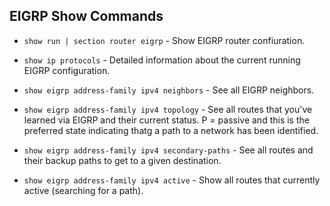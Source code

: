 ## EIGRP Show Commands

* `show run | section router eigrp` - Show EIGRP router confiuration.

* `show ip protocols` - Detailed information about the current running EIGRP configuration.

* `show eigrp address-family ipv4 neighbors` - See all EIGRP neighbors.

* `show eigrp address-family ipv4 topology` - See all routes that you've learned via EIGRP and their current status. P = passive and this is the preferred state indicating thatg a path to a network has been identified. 

* `show eigrp address-family ipv4 secondary-paths` - See all routes and their backup paths to get to a given destination. 

* `show eigrp address-family ipv4 active` - Show all routes that currently active (searching for a path). 